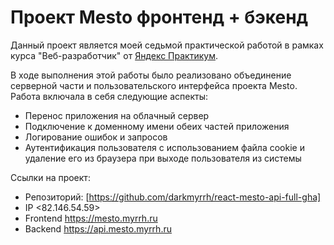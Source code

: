 # Проект Mesto фронтенд + бэкенд

Данный проект является моей седьмой практической работой в рамках курса "Веб-разработчик" от [Яндекс Практикум](https://practicum.yandex.ru/). 

В ходе выполнения этой работы было реализовано объединение серверной части и пользовательского интерфейса проекта Mesto. Работа включала в себя следующие аспекты:
* Перенос приложения на облачный сервер
* Подключение к доменному имени обеих частей приложения
* Логирование ошибок и запросов
* Аутентификация пользователя с использованием файла cookie и удаление его из браузера при выходе пользователя из системы

Ссылки на проект: 
* Репозиторий: [https://github.com/darkmyrrh/react-mesto-api-full-gha]
* IP <82.146.54.59>
* Frontend <https://mesto.myrrh.ru>
* Backend <https://api.mesto.myrrh.ru>
